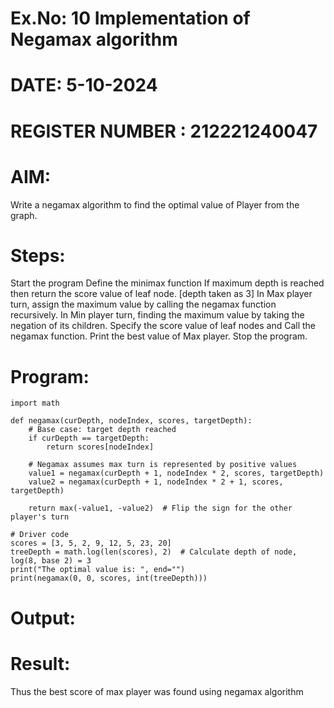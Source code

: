 # Ex.No: 10 Implementation of Negamax algorithm 

# DATE: 5-10-2024

# REGISTER NUMBER : 212221240047

# AIM:

Write a negamax algorithm to find the optimal value of Player from the graph.

# Steps:
Start the program
Define the minimax function
If maximum depth is reached then return the score value of leaf node. [depth taken as 3]
In Max player turn, assign the  maximum value by calling the negamax function recursively.
In Min player turn, finding the maximum value by taking the negation of its children.
Specify the score value of leaf nodes and Call the negamax function.
Print the best value of Max player.
Stop the program.

# Program:

```
import math

def negamax(curDepth, nodeIndex, scores, targetDepth):
    # Base case: target depth reached
    if curDepth == targetDepth:
        return scores[nodeIndex]

    # Negamax assumes max turn is represented by positive values
    value1 = negamax(curDepth + 1, nodeIndex * 2, scores, targetDepth)
    value2 = negamax(curDepth + 1, nodeIndex * 2 + 1, scores, targetDepth)

    return max(-value1, -value2)  # Flip the sign for the other player's turn

# Driver code
scores = [3, 5, 2, 9, 12, 5, 23, 20]
treeDepth = math.log(len(scores), 2)  # Calculate depth of node, log(8, base 2) = 3
print("The optimal value is: ", end="")
print(negamax(0, 0, scores, int(treeDepth)))
```

# Output:



# Result:



Thus the best score of max player was found using negamax algorithm
